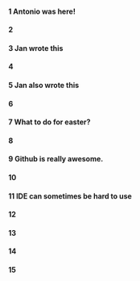 #### 1 Antonio was here!

#### 2

#### 3 Jan wrote this

#### 4

#### 5 Jan also wrote this

#### 6

#### 7 What to do for easter?

#### 8

#### 9 Github is really awesome.

#### 10
#### 11 IDE can sometimes be hard to use

#### 12
#### 13
#### 14
#### 15